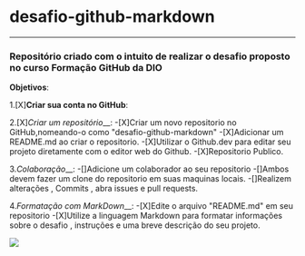 # desafio-github-markdown

-----------------------------------------------------------
### Repositório criado com o intuito de realizar o desafio proposto no curso Formação GitHub da DIO

**Objetivos**:

1.[X]__Criar sua conta no GitHub__:

2.[X]*Criar um repositório*__:
    -[X]Criar um novo repositorio no GitHub,nomeando-o como "desafio-github-markdown"
    -[X]Adicionar um README.md ao criar o repositorio.
    -[X]Utilizar o Github.dev para editar seu projeto diretamente com o editor web do Github.
    -[X]Repositorio Publico.

3.*Colaboração*__:
    -[]Adicione um colaborador ao seu repositorio
    -[]Ambos devem fazer um clone do repositorio em suas maquinas locais.
    -[]Realizem alterações , Commits , abra issues e pull requests.

4.*Formatação com MarkDown*__:
    -[X]Edite o arquivo "README.md" em seu repositorio
    -[X]Utilize a linguagem Markdown para formatar informações sobre o desafio , instruções e uma breve descrição do seu projeto.

<img src="https://static.wikia.nocookie.net/zelda/images/2/25/BoTW-Link.png/revision/latest?cb=20211227021011&path-prefix=de">
